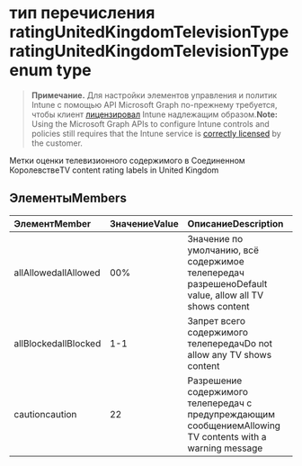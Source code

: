 # <a name="ratingunitedkingdomtelevisiontype-enum-type"></a><span data-ttu-id="473d4-101">тип перечисления ratingUnitedKingdomTelevisionType</span><span class="sxs-lookup"><span data-stu-id="473d4-101">ratingUnitedKingdomTelevisionType enum type</span></span>

> <span data-ttu-id="473d4-102">**Примечание.** Для настройки элементов управления и политик Intune с помощью API Microsoft Graph по-прежнему требуется, чтобы клиент [лицензировал](https://go.microsoft.com/fwlink/?linkid=839381) Intune надлежащим образом.</span><span class="sxs-lookup"><span data-stu-id="473d4-102">**Note:** Using the Microsoft Graph APIs to configure Intune controls and policies still requires that the Intune service is [correctly licensed](https://go.microsoft.com/fwlink/?linkid=839381) by the customer.</span></span>

<span data-ttu-id="473d4-103">Метки оценки телевизионного содержимого в Соединенном Королевстве</span><span class="sxs-lookup"><span data-stu-id="473d4-103">TV content rating labels in United Kingdom</span></span>
## <a name="members"></a><span data-ttu-id="473d4-104">Элементы</span><span class="sxs-lookup"><span data-stu-id="473d4-104">Members</span></span>
|<span data-ttu-id="473d4-105">Элемент</span><span class="sxs-lookup"><span data-stu-id="473d4-105">Member</span></span>|<span data-ttu-id="473d4-106">Значение</span><span class="sxs-lookup"><span data-stu-id="473d4-106">Value</span></span>|<span data-ttu-id="473d4-107">Описание</span><span class="sxs-lookup"><span data-stu-id="473d4-107">Description</span></span>|
|:---|:---|:---|
|<span data-ttu-id="473d4-108">allAllowed</span><span class="sxs-lookup"><span data-stu-id="473d4-108">allAllowed</span></span>|<span data-ttu-id="473d4-109">0</span><span class="sxs-lookup"><span data-stu-id="473d4-109">0%</span></span>|<span data-ttu-id="473d4-110">Значение по умолчанию, всё содержимое телепередач разрешено</span><span class="sxs-lookup"><span data-stu-id="473d4-110">Default value, allow all TV shows content</span></span>|
|<span data-ttu-id="473d4-111">allBlocked</span><span class="sxs-lookup"><span data-stu-id="473d4-111">allBlocked</span></span>|<span data-ttu-id="473d4-112">1</span><span class="sxs-lookup"><span data-stu-id="473d4-112">-1</span></span>|<span data-ttu-id="473d4-113">Запрет всего содержимого телепередач</span><span class="sxs-lookup"><span data-stu-id="473d4-113">Do not allow any TV shows content</span></span>|
|<span data-ttu-id="473d4-114">caution</span><span class="sxs-lookup"><span data-stu-id="473d4-114">caution</span></span>|<span data-ttu-id="473d4-115">2</span><span class="sxs-lookup"><span data-stu-id="473d4-115">2</span></span>|<span data-ttu-id="473d4-116">Разрешение содержимого телепередач с предупреждающим сообщением</span><span class="sxs-lookup"><span data-stu-id="473d4-116">Allowing TV contents with a warning message</span></span>|








